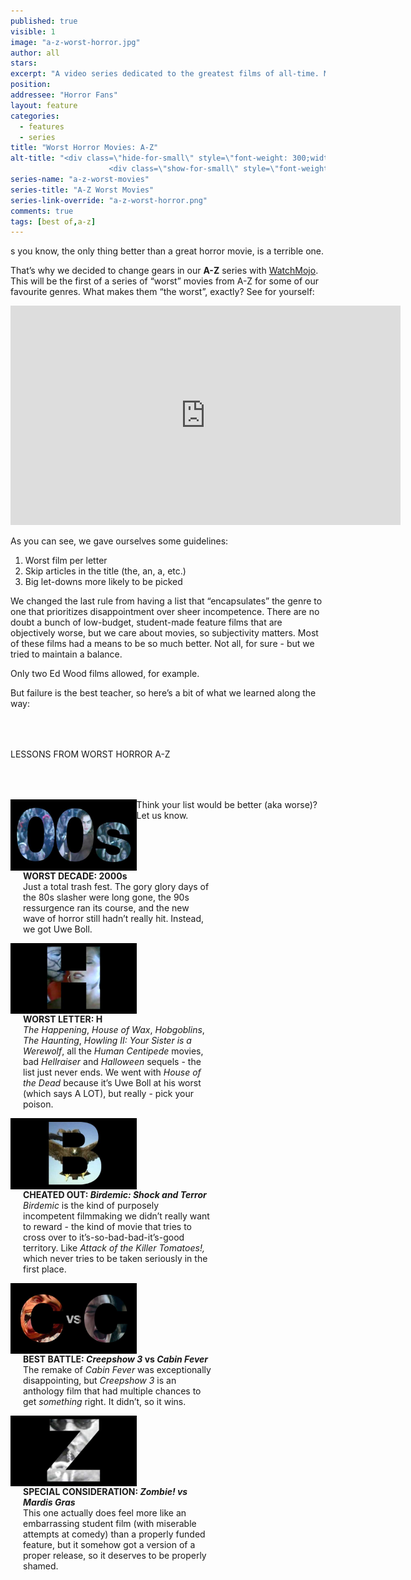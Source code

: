 ```yaml
---
published: true
visible: 1
image: "a-z-worst-horror.jpg"
author: all
stars: 
excerpt: "A video series dedicated to the greatest films of all-time. Made In partnership with our friends at WatchMojo."
position: 
addressee: "Horror Fans"
layout: feature
categories: 
  - features
  - series
title: "Worst Horror Movies: A-Z"
alt-title: "<div class=\"hide-for-small\" style=\"font-weight: 300;width: 16rem;margin: -10rem auto 0 auto;font-family: Helvetica Neue;color: #fff;font-size: 1.5rem;padding-left: 2rem;text-align: center;\">The worst movies of all time</div>
	                  <div class=\"show-for-small\" style=\"font-weight: 300;width: 10rem;margin: 3.5rem auto 0 auto;font-family: Helvetica Neue;color: #fff;font-size: 1rem;padding-left: 1rem;text-align: center;\">The worst movies of all time</div>"
series-name: "a-z-worst-movies"
series-title: "A-Z Worst Movies"
series-link-override: "a-z-worst-horror.png"
comments: true
tags: [best of,a-z]
---
```

s you know, the only thing better than a great horror movie, is a terrible one.

That’s why we decided to change gears in our **A-Z** series with [WatchMojo](https://www.youtube.com/channel/UCaWd5_7JhbQBe4dknZhsHJg). This will be the first of a series of “worst” movies from A-Z for some of our favourite genres. What makes them “the worst”, exactly? See for yourself: 

<div class="video-container"><iframe width="624" height="351" src="https://www.youtube.com/embed/MQEasibcQBw?ecver=1" frameborder="0" allowfullscreen></iframe></div>

As you can see, we gave ourselves some guidelines:

1. Worst film per letter
1. Skip articles in the title (the, an, a, etc.)
1. Big let-downs more likely to be picked

We changed the last rule from having a list that “encapsulates” the genre to one that prioritizes disappointment over sheer incompetence. There are no doubt a bunch of low-budget, student-made feature films that are objectively worse, but we care about movies, so subjectivity matters. Most of these films had a means to be so much better. Not all, for sure - but we tried to maintain a balance. 

Only two Ed Wood films allowed, for example.

But failure is the best teacher, so here’s a bit of what we learned along the way: 

<p class="intro" style="margin-top:4rem">LESSONS FROM WORST HORROR A-Z</p>

<div class="clearfix" style="margin-top:4rem;width:100%;">
	<div style="height:100%;float:left;width:40%;">
		<img style="vertical-align: top;display: inline-block;" src="/assets/img/features/inline/a-z-worst-horror/worst-decade.jpg"> 
	</div>
	<p style="margin-top:0;float:left;width:60%;padding-left: 20px;">
		<strong>WORST DECADE: 2000s</strong><br />
		Just a total trash fest. The gory glory days of the 80s slasher were long gone, the 90s ressurgence ran its course, and the new wave of horror still hadn’t really hit. Instead, we got Uwe Boll. 
      </p>
</div>

<div class="clearfix"  style="margin-top:4rem;width:100%;">
	<div style="height:100%;float:left;width:40%;">
		<img style="vertical-align: top;display: inline-block;" src="/assets/img/features/inline/a-z-worst-horror/worst-letter.jpg"> 
	</div>
	<p style="margin-top:0;float:left;width:60%;padding-left: 20px;">
		<strong>WORST LETTER: H</strong><br />
	     <em>The Happening</em>, <em>House of Wax</em>, <em>Hobgoblins</em>, <em>The Haunting</em>, <em>Howling II: Your Sister is a Werewolf</em>, all the <em>Human Centipede</em> movies, bad <em>Hellraiser</em> and <em>Halloween</em> sequels - the list just never ends. We went with <em>House of the Dead</em> because it’s Uwe Boll at his worst (which says A LOT), but really - pick your poison. 
	</p>
</div>

<div class="clearfix"  style="margin-top:4rem;width:100%;">
	<div style="height:100%;float:left;width:40%;">
		<img style="vertical-align: top;display: inline-block;" src="/assets/img/features/inline/a-z-worst-horror/cheated-out.jpg"> 
	</div>
	<p style="margin-top:0;float:left;width:60%;padding-left: 20px;">
		<strong>CHEATED OUT: <em>Birdemic: Shock and Terror</em></strong><br />
		<em>Birdemic</em> is the kind of purposely incompetent filmmaking we didn’t really want to reward - the kind of movie that tries to cross over to it’s-so-bad-bad-it’s-good territory. Like <em>Attack of the Killer Tomatoes!,</em> which never tries to be taken seriously in the first place.
	</p>
</div>

<div class="clearfix" style="margin-top:4rem;width:100%;">
	<div style="height:100%;float:left;width:40%;">
		<img style="vertical-align: top;display: inline-block;" src="/assets/img/features/inline/a-z-worst-horror/best-battle.jpg"> 
	</div>
	<p style="margin-top:0;float:left;width:60%;padding-left: 20px;">
		<strong>BEST BATTLE: <em>Creepshow 3</em> vs <em>Cabin Fever</em></strong><br />
	   The remake of <em>Cabin Fever</em> was exceptionally disappointing, but <em>Creepshow 3</em> is an anthology film that had multiple chances to get <em>something</em> right. It didn’t, so it wins. 
	</p>
</div>

<div class="clearfix"  style="margin:4rem 0;width:100%;">
	<div style="height:100%;float:left;width:40%;">
		<img style="vertical-align: top;display: inline-block;" src="/assets/img/features/inline/a-z-worst-horror/special-consideration.jpg"> 
	</div>
	<p style="margin-top:0;float:left;width:60%;padding-left: 20px;">
		<strong>SPECIAL CONSIDERATION: <em>Zombie! vs Mardis Gras</em></strong><br />
	    This one actually does feel more like an embarrassing student film (with miserable attempts at comedy) than a properly funded feature, but it somehow got a version of a proper release, so it deserves to be properly shamed. 
	</p>
</div>

Think your list would be better (aka worse)? Let us know.